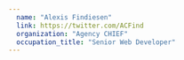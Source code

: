 ```yaml
---
  name: "Alexis Findiesen"
  link: https://twitter.com/ACFind
  organization: "Agency CHIEF"
  occupation_title: "Senior Web Developer"
---
```

